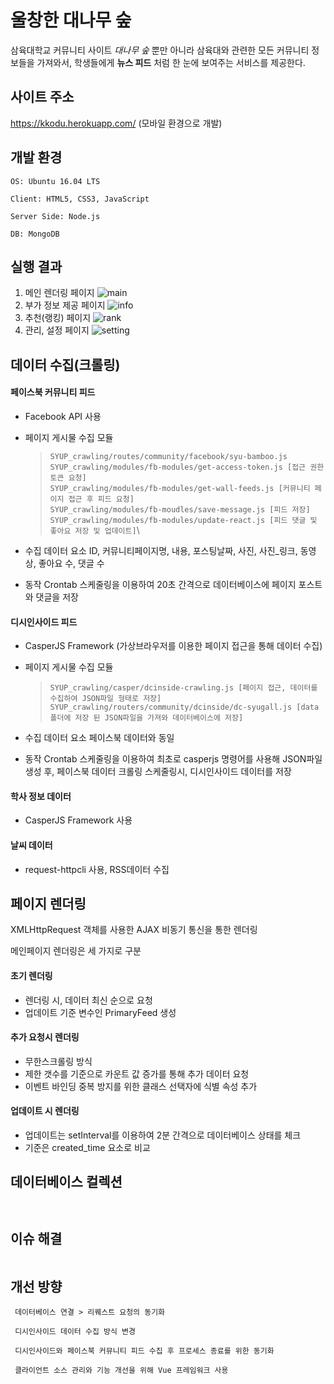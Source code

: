 울창한 대나무 숲
================

삼육대학교 커뮤니티 사이트 *대나무 숲* 뿐만 아니라	삼육대와 관련한 모든 커뮤니티 정보들을 가져와서,	학생들에게 **뉴스 피드** 처럼 한 눈에 보여주는 서비스를 제공한다.

사이트 주소
-----------------
https://kkodu.herokuapp.com/ (모바일 환경으로 개발)

## 개발 환경
```
OS: Ubuntu 16.04 LTS

Client: HTML5, CSS3, JavaScript

Server Side: Node.js

DB: MongoDB
```

## 실행 결과

1. 메인 렌더링 페이지
  ![main](https://github.com/kkodu/SYUProject/blob/master/notmerged/rsimages/1-1.png)
2. 부가 정보 제공 페이지
  ![info](https://github.com/kkodu/SYUProject/blob/master/notmerged/rsimages/1-2.png)
3. 추천(랭킹) 페이지
  ![rank](https://github.com/kkodu/SYUProject/blob/master/notmerged/rsimages/1-3.png)
4. 관리, 설정 페이지
  ![setting](https://github.com/kkodu/SYUProject/blob/master/notmerged/rsimages/1-4.png)


## 데이터 수집(크롤링)

#### 페이스북 커뮤니티 피드
  - Facebook API 사용
  
  - 페이지 게시물 수집 모듈
    > `SYUP_crawling/routes/community/facebook/syu-bamboo.js`\
    > `SYUP_crawling/modules/fb-modules/get-access-token.js [접근 권한 토큰 요청]`\
    > `SYUP_crawling/modules/fb-modules/get-wall-feeds.js [커뮤니티 페이지 접근 후 피드 요청]`\
    > `SYUP_crawling/modules/fb-moudles/save-message.js [피드 저장]`\
    > `SYUP_crawling/modules/fb-modules/update-react.js [피드 댓글 및 좋아요 저장 및 업데이트]`\
  
  - 수집 데이터 요소
    ID, 커뮤니티페이지명, 내용, 포스팅날짜, 사진, 사진_링크, 동영상, 좋아요 수, 댓글 수
  
  - 동작
    Crontab 스케줄링을 이용하여 20초 간격으로 데이터베이스에 페이지 포스트와 댓글을 저장
    
#### 디시인사이드 피드
  - CasperJS Framework (가상브라우저를 이용한 페이지 접근을 통해 데이터 수집)
  
  - 페이지 게시물 수집 모듈
    > `SYUP_crawling/casper/dcinside-crawling.js [페이지 접근, 데이터를 수집하여 JSON파일 형태로 저장]`\
    > `SYUP_crawling/routers/community/dcinside/dc-syugall.js [data폴더에 저장 된 JSON파일을 가져와 데이터베이스에 저장]`
  
  - 수집 데이터 요소
    페이스북 데이터와 동일
  
  - 동작
    Crontab 스케줄링을 이용하여 최초로 casperjs 명령어를 사용해 JSON파일 생성 후, 
    페이스북 데이터 크롤링 스케줄링시, 디시인사이드 데이터를 저장
    
#### 학사 정보 데이터
  - CasperJS Framework 사용
  
#### 날씨 데이터
  - request-httpcli 사용, RSS데이터 수집


## 페이지 렌더링

XMLHttpRequest 객체를 사용한 AJAX 비동기 통신을 통한 렌더링

메인페이지 렌더링은 세 가지로 구분
 
 #### 초기 렌더링
  - 렌더링 시, 데이터 최신 순으로 요청
  - 업데이트 기준 변수인 PrimaryFeed 생성
  
 #### 추가 요청시 렌더링
  - 무한스크롤링 방식
  - 제한 갯수를 기준으로 카운트 값 증가를 통해 추가 데이터 요청
  - 이벤트 바인딩 중복 방지를 위한 클래스 선택자에 식별 속성 추가
  
 #### 업데이트 시 렌더링
  - 업데이트는 setInterval를 이용하여 2분 간격으로 데이터베이스 상태를 체크
  - 기준은 created_time 요소로 비교
  

## 데이터베이스 컬렉션
```
    
```

## 이슈 해결
```

```

## 개선 방향
```
 데이터베이스 연결 > 리퀘스트 요청의 동기화
 
 디시인사이드 데이터 수집 방식 변경
 
 디시인사이드와 페이스북 커뮤니티 피드 수집 후 프로세스 종료를 위한 동기화
 
 클라이언트 소스 관리와 기능 개선을 위해 Vue 프레임워크 사용
```
